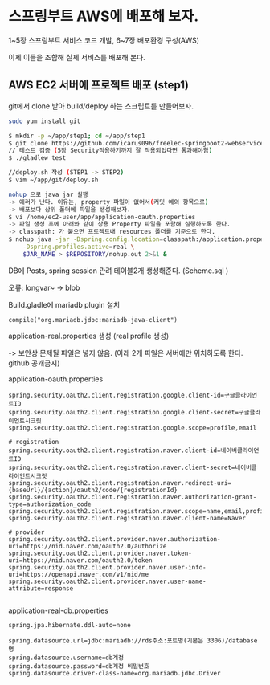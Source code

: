 # 스프링부트 AWS에 배포해 보자. 

1~5장 스프링부트 서비스 코드 개발, 6~7장 배포환경 구성(AWS)

이제 이들을 조합해 실제 서비스를 배포해 본다. 

## AWS EC2 서버에 프로젝트 배포 (step1)

git에서 clone 받아 build/deploy 하는 스크립트를 만들어보자. 

```bash
sudo yum install git

$ mkdir -p ~/app/step1; cd ~/app/step1
$ git clone https://github.com/icarus096/freelec-springboot2-webservice.git
// 테스트 검증 (5장 Security적용하기까지 잘 적용되었다면 통과해야함)
$ ./gladlew test 

//deploy.sh 작성 (STEP1 -> STEP2)
$ vim ~/app/git/deploy.sh

nohup 으로 java jar 실행
-> 에러가 난다. 이유는, property 파일이 없어서(커밋 예외 항목으로)
-> 배포보다 상위 폴더에 파일을 생성해보자. 
$ vi /home/ec2-user/app/application-oauth.properties
-> 파일 생성 후에 아래와 같이 상용 Property 파일을 포함해 실행하도록 한다. 
-> classpath: 가 붙으면 프로젝트내 resources 폴더를 기준으로 한다. 
$ nohup java -jar -Dspring.config.location=classpath:/application.properties,classpath:/application-real.properties,/home/ec2-user/app/application-oauth.properties,/home/ec2-user/app/application-real-db.properties \
    -Dspring.profiles.active=real \
    $JAR_NAME > $REPOSITORY/nohup.out 2>&1 &
```



DB에 Posts, spring session 관려 테이블2개 생성해준다. (Scheme.sql )

오류: longvar~ -> blob

Build.gladle에 mariadb plugin 설치

```
compile("org.mariadb.jdbc:mariadb-java-client")
```

application-real.properties 생성 (real profile 생성)

-> 보안상 문제될 파일은 넣지 않음.  (아래 2개 파일은 서버에만 위치하도록 한다. github 공개금지)

application-oauth.properties

```properties
spring.security.oauth2.client.registration.google.client-id=구글클라이언트ID
spring.security.oauth2.client.registration.google.client-secret=구글클라이언트시크릿
spring.security.oauth2.client.registration.google.scope=profile,email

# registration
spring.security.oauth2.client.registration.naver.client-id=네이버클라이언트ID
spring.security.oauth2.client.registration.naver.client-secret=네이버클라이언트시크릿
spring.security.oauth2.client.registration.naver.redirect-uri={baseUrl}/{action}/oauth2/code/{registrationId}
spring.security.oauth2.client.registration.naver.authorization-grant-type=authorization_code
spring.security.oauth2.client.registration.naver.scope=name,email,profile_image
spring.security.oauth2.client.registration.naver.client-name=Naver

# provider
spring.security.oauth2.client.provider.naver.authorization-uri=https://nid.naver.com/oauth2.0/authorize
spring.security.oauth2.client.provider.naver.token-uri=https://nid.naver.com/oauth2.0/token
spring.security.oauth2.client.provider.naver.user-info-uri=https://openapi.naver.com/v1/nid/me
spring.security.oauth2.client.provider.naver.user-name-attribute=response


```



application-real-db.properties

```properties
spring.jpa.hibernate.ddl-auto=none

spring.datasource.url=jdbc:mariadb://rds주소:포트명(기본은 3306)/database명
spring.datasource.username=db계정
spring.datasource.password=db계정 비밀번호
spring.datasource.driver-class-name=org.mariadb.jdbc.Driver
```

